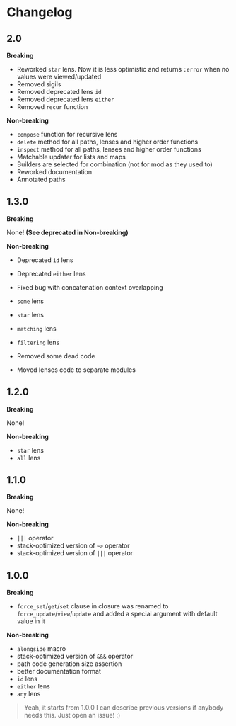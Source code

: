 # Changelog

## 2.0

**Breaking**

* Reworked `star` lens. Now it is less optimistic and returns `:error` when no values were viewed/updated
* Removed sigils
* Removed deprecated lens `id`
* Removed deprecated lens `either`
* Removed `recur` function

**Non-breaking**

* `compose` function for recursive lens
* `delete` method for all paths, lenses and higher order functions
* `inspect` method for all paths, lenses and higher order functions
* Matchable updater for lists and maps
* Builders are selected for combination (not for mod as they used to)
* Reworked documentation
* Annotated paths

## 1.3.0

**Breaking**

None! __(See deprecated in Non-breaking)__

**Non-breaking**

* Deprecated `id` lens
* Deprecated `either` lens

* Fixed bug with concatenation context overlapping
* `some` lens
* `star` lens
* `matching` lens
* `filtering` lens
* Removed some dead code
* Moved lenses code to separate modules

## 1.2.0

**Breaking**

None!

**Non-breaking**

* `star` lens
* `all` lens

## 1.1.0

**Breaking**

None!

**Non-breaking**

* `|||` operator
* stack-optimized version of `~>` operator
* stack-optimized version of `|||` operator

## 1.0.0

**Breaking**

* `force_set`/`get`/`set` clause in closure was renamed to `force_update`/`view`/`update`
and added a special argument with default value in it

**Non-breaking**

* `alongside` macro
* stack-optimized version of `&&&` operator
* path code generation size assertion
* better documentation format
* `id` lens
* `either` lens
* `any` lens

> Yeah, it starts from 1.0.0
> I can describe previous versions if anybody needs this. Just open an issue! :)
